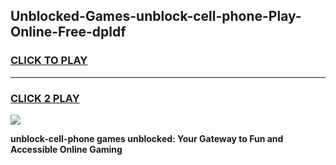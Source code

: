 
## Unblocked-Games-unblock-cell-phone-Play-Online-Free-dpldf
<h3>
<a href="https://premium76.site?title=unblock-cell-phone&ref=26A">CLICK TO PLAY</a></h3>
<hr>

<h3>
<a href="https://premium76.site?title=unblock-cell-phone&ref=26A">CLICK 2 PLAY</a>
  
</h3>

<a href="https://premium76.site?title=unblock-cell-phone&ref=26A"><img src="https://clearcache.store/games.png"></a>


**unblock-cell-phone games unblocked: Your Gateway to Fun and Accessible Online Gaming**
